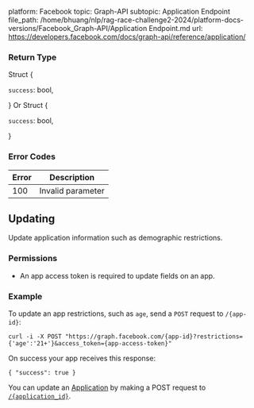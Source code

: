 platform: Facebook
topic: Graph-API
subtopic: Application Endpoint
file_path: /home/bhuang/nlp/rag-race-challenge2-2024/platform-docs-versions/Facebook_Graph-API/Application Endpoint.md
url: https://developers.facebook.com/docs/graph-api/reference/application/

### Return Type

Struct {

`success`: bool,

} Or Struct {

`success`: bool,

}

### Error Codes

| Error | Description |
| --- | --- |
| 100 | Invalid parameter |

## Updating

Update application information such as demographic restrictions.

### Permissions

* An app access token is required to update fields on an app.

### Example

To update an app restrictions, such as `age`, send a `POST` request to `/{app-id}`:

`curl -i -X POST "https://graph.facebook.com/{app-id}?restrictions={'age':'21+'}&access_token={app-access-token}"`

On success your app receives this response:

`{ "success": true }`

You can update an [Application](https://developers.facebook.com/docs/graph-api/reference/application/) by making a POST request to [`/{application_id}`](https://developers.facebook.com/docs/graph-api/reference/application/).